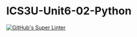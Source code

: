 # ICS3U-Unit6-02-Python

[![GitHub's Super Linter](https://github.com/trent-hodgins-01/ICS3U-Unit6-02-Python/workflows/GitHub's%20Super%20Linter/badge.svg)](https://github.com/trent-hodgins-01/ICS3U-Unit6-02-Python/actions)
